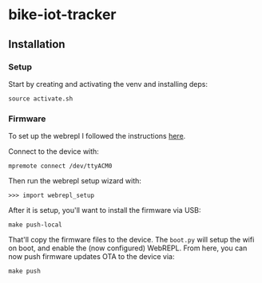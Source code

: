 # bike-iot-tracker

## Installation

### Setup

Start by creating and activating the venv and installing deps:

```
source activate.sh
```

### Firmware

To set up the webrepl I followed the instructions
[here](https://docs.micropython.org/en/latest/esp8266/tutorial/repl.html).

Connect to the device with:

```
mpremote connect /dev/ttyACM0
```

Then run the webrepl setup wizard with:

```
>>> import webrepl_setup
```

After it is setup, you'll want to install the firmware via USB:

```
make push-local
```

That'll copy the firmware files to the device. The `boot.py` will setup the wifi
on boot, and enable the (now configured) WebREPL. From here, you can now push
firmware updates OTA to the device via:

```
make push
```

